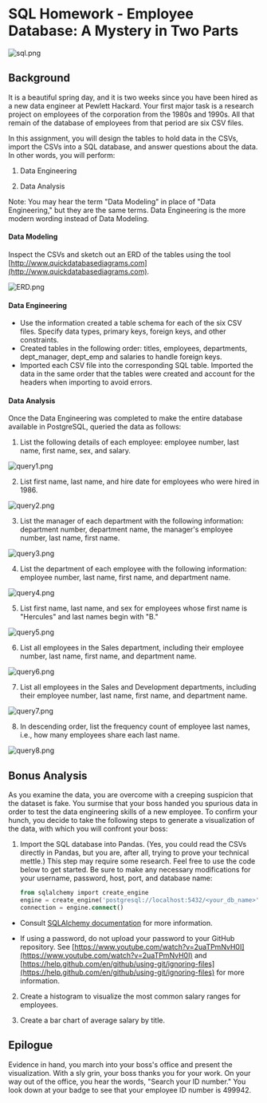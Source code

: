 # SQL Homework - Employee Database: A Mystery in Two Parts

![sql.png](EmployeeSQL/images/sql.png)

## Background

It is a beautiful spring day, and it is two weeks since you have been hired as a new data engineer at Pewlett Hackard. Your first major task is a research project on employees of the corporation from the 1980s and 1990s. All that remain of the database of employees from that period are six CSV files.

In this assignment, you will design the tables to hold data in the CSVs, import the CSVs into a SQL database, and answer questions about the data. In other words, you will perform:

1. Data Engineering

3. Data Analysis

Note: You may hear the term "Data Modeling" in place of "Data Engineering," but they are the same terms. Data Engineering is the more modern wording instead of Data Modeling.

#### Data Modeling

Inspect the CSVs and sketch out an ERD of the tables using the tool [http://www.quickdatabasediagrams.com](http://www.quickdatabasediagrams.com).

![ERD.png](EmployeeSQL/images/ERD.png)

#### Data Engineering

* Use the information created a table schema for each of the six CSV files. Specify data types, primary keys, foreign keys, and other constraints.
* Created tables in the following order: titles, employees, departments, dept_manager, dept_emp and salaries to handle foreign keys.
* Imported each CSV file into the corresponding SQL table. Imported the data in the same order that the tables were created and account for the headers when importing to avoid errors.

#### Data Analysis

Once the Data Engineering was completed to make the entire database available in PostgreSQL, queried the data as follows:

1. List the following details of each employee: employee number, last name, first name, sex, and salary.

![query1.png](EmployeeSQL/images/query1.png)

2. List first name, last name, and hire date for employees who were hired in 1986.

![query2.png](EmployeeSQL/images/query2.png)

3. List the manager of each department with the following information: department number, department name, the manager's employee number, last name, first name.

![query3.png](EmployeeSQL/images/query3.png)

4. List the department of each employee with the following information: employee number, last name, first name, and department name.

![query4.png](EmployeeSQL/images/query4.png)

5. List first name, last name, and sex for employees whose first name is "Hercules" and last names begin with "B."

![query5.png](EmployeeSQL/images/query5.png)

6. List all employees in the Sales department, including their employee number, last name, first name, and department name.

![query6.png](EmployeeSQL/images/query6.png)

7. List all employees in the Sales and Development departments, including their employee number, last name, first name, and department name.

![query7.png](EmployeeSQL/images/query7.png)

8. In descending order, list the frequency count of employee last names, i.e., how many employees share each last name.

![query8.png](EmployeeSQL/images/query8.png)

## Bonus Analysis

As you examine the data, you are overcome with a creeping suspicion that the dataset is fake. You surmise that your boss handed you spurious data in order to test the data engineering skills of a new employee. To confirm your hunch, you decide to take the following steps to generate a visualization of the data, with which you will confront your boss:

1. Import the SQL database into Pandas. (Yes, you could read the CSVs directly in Pandas, but you are, after all, trying to prove your technical mettle.) This step may require some research. Feel free to use the code below to get started. Be sure to make any necessary modifications for your username, password, host, port, and database name:

   ```sql
   from sqlalchemy import create_engine
   engine = create_engine('postgresql://localhost:5432/<your_db_name>')
   connection = engine.connect()
   ```

* Consult [SQLAlchemy documentation](https://docs.sqlalchemy.org/en/latest/core/engines.html#postgresql) for more information.

* If using a password, do not upload your password to your GitHub repository. See [https://www.youtube.com/watch?v=2uaTPmNvH0I](https://www.youtube.com/watch?v=2uaTPmNvH0I) and [https://help.github.com/en/github/using-git/ignoring-files](https://help.github.com/en/github/using-git/ignoring-files) for more information.

2. Create a histogram to visualize the most common salary ranges for employees.

3. Create a bar chart of average salary by title.

## Epilogue

Evidence in hand, you march into your boss's office and present the visualization. With a sly grin, your boss thanks you for your work. On your way out of the office, you hear the words, "Search your ID number." You look down at your badge to see that your employee ID number is 499942.

